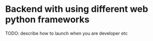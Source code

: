 # Backend with using different web python frameworks
  TODO: describe how to launch when you are developer etc
